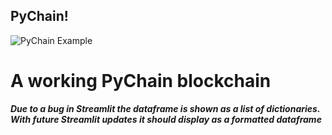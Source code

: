 ## PyChain!
![PyChain Example](module_18_challenge/Images/PyChain_example.JPG)

# A working PyChain blockchain
***Due to a bug in Streamlit the dataframe is shown as a list of dictionaries. With future Streamlit updates it should display as a formatted dataframe***
